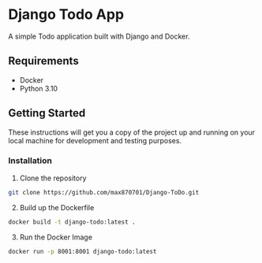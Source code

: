 # Django Todo App

A simple Todo application built with Django and Docker.

## Requirements

- Docker
- Python 3.10

## Getting Started

These instructions will get you a copy of the project up and running on your local machine for development and testing purposes.

### Installation

1. Clone the repository
```bash
git clone https://github.com/max870701/Django-ToDo.git 
```

2. Build up the Dockerfile
```bash
docker build -t django-todo:latest .
```

3. Run the Docker Image
```bash
docker run -p 8001:8001 django-todo:latest
```